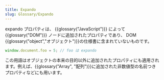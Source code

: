 ```yaml
---
title: Expando
slug: Glossary/Expando
---
```

expando プロパティは、 {{glossary("JavaScript")}} によって {{glossary("DOM")}} ノードに追加されたプロパティであり、 DOM {{glossary("object","オブジェクト")}}の仕様書に含まれていないものです。

```js
window.document.foo = 5; // foo は expando
```

この用語はオブジェクトの本来の目的以外に追加されたプロパティにも適用されます。例えば、{{glossary("Array", "配列")}}に追加された非数値型の名前つきプロパティなどにも用います。

